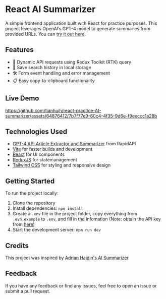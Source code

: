 # React AI Summarizer

A simple frontend application built with React for practice purposes. This project leverages OpenAI’s GPT-4 model to generate summaries from provided URLs. You can [try it out here](https://use-ai-summarizer.netlify.app/). 

## Features

- 📡 Dynamic API requests using Redux Toolkit (RTK) query
- 💾 Save search history in local storage
- 🛠️ Form event handling and error management
- 📋 Easy copy-to-clipboard functionality

## Live Demo

https://github.com/tianhuih/react-practice-AI-summarizer/assets/64876412/7b7f77e9-60c4-4f35-9d6e-f9eeccc1a28b


## Technologies Used

- [GPT-4 API Article Extractor and Summarizer](https://rapidapi.com/restyler/api/article-extractor-and-summarizer/pricing) from RapidAPI
- [Vite](https://vitejs.dev/) for faster builds and development
- [React](https://reactjs.org/) for UI components
- [ReduxJS](https://redux.js.org/) for statemanagement
- [Tailwind CSS](https://tailwindcss.com/) for styling and responsive design

## Getting Started

To run the project locally:

1. Clone the repository
2. Install dependencies: `npm install`
3. Create a `.env` file in the project folder, copy everything from `.evn.example` to `.env`, and fill in the infomation (Note: obtain the API key from [here](https://rapidapi.com/restyler/api/article-extractor-and-summarizer/))
4. Start the development server: `npm run dev`

## Credits

This project was inspired by [Adrian Hajdin's AI Summarizer](https://github.com/adrianhajdin/project_ai_summarizer).

## Feedback

If you have any feedback or find any issues, feel free to open an issue or submit a pull request.

